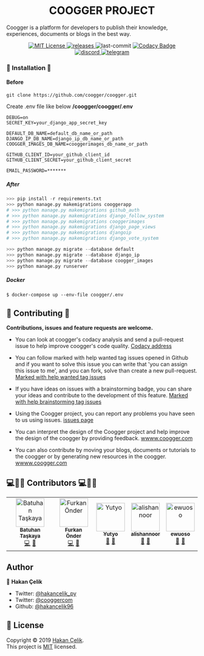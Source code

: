 <h1 align="center">COOGGER PROJECT</h1>
<p align="left">
  Coogger is a platform for developers to publish their knowledge, experiences, documents or blogs in the best way.
 </p>
<p align="center">
  <a href="https://github.com/coogger/coogger/blob/super-coogger/LICENSE.txt" target="_blank">
    <img alt="MIT License" title="MIT License" src="https://img.shields.io/github/license/coogger/coogger.svg?style=for-the-badge"/>
  </a>
  <a href="https://github.com/coogger/coogger/releases" target="_blank">
    <img alt="releases" title="releases" src="https://img.shields.io/github/release/coogger/coogger.svg?style=for-the-badge"/>
  </a>
  <img alt="last-commit" title="last-commit" src="https://img.shields.io/github/last-commit/coogger/coogger.svg?style=for-the-badge"/>
  <a href="https://www.codacy.com/app/hakancelik96/coogger?utm_source=github.com&amp;utm_medium=referral&amp;utm_content=coogger/coogger&amp;utm_campaign=Badge_Grade" target="_blank">
 <img alt="Codacy Badge" title="Codacy Badge" src="https://img.shields.io/codacy/grade/56b6c891028543d685564b78ab3431d2?style=for-the-badge"/>
  </a>
  <br>
 <a href="https://discord.gg/avmdZJa" target="_blank">
    <img alt="discord" title="discord" src="https://img.shields.io/discord/465599004865200129.svg?label=Discord&style=for-the-badge"/>
  </a>
 <a href="https://t.me/coogger" target="_blank">
 <img alt="telegram" title="telegram" src="https://img.shields.io/badge/chat-telegram-green.svg?style=for-the-badge"/>
  </a>
</p>

### 🚀 Installation 🚀
#### Before

`git clone https://github.com/coogger/coogger.git`

Create .env file like below
**/coogger/coogger/.env**

```
DEBUG=on
SECRET_KEY=your_django_app_secret_key

DEFAULT_DB_NAME=default_db_name_or_path
DJANGO_IP_DB_NAME=django_ip_db_name_or_path
COOGGER_IMAGES_DB_NAME=cooggerimages_db_name_or_path

GITHUB_CLIENT_ID=your_github_client_id
GITHUB_CLIENT_SECRET=your_github_client_secret

EMAIL_PASSWORD=*******
```

##### After

```python
>>> pip install -r requirements.txt
>>> python manage.py makemigrations cooggerapp
# >>> python manage.py makemigrations github_auth
# >>> python manage.py makemigrations django_follow_system
# >>> python manage.py makemigrations cooggerimages
# >>> python manage.py makemigrations django_page_views
# >>> python manage.py makemigrations djangoip
# >>> python manage.py makemigrations django_vote_system

>>> python manage.py migrate --database default
>>> python manage.py migrate --database django_ip
>>> python manage.py migrate --database coogger_images
>>> python manage.py runserver
```

##### Docker
```
$ docker-compose up --env-file coogger/.env
```

## 🤝 Contributing 🤝

**Contributions, issues and feature requests are welcome.**

- You can look at coogger's codacy analysis and send a pull-request issue to help improve coogger's code quality. 
[Codacy address](https://app.codacy.com/app/hakancelik96/coogger/issues/index?bid=13430572)

- You can follow marked with help wanted tag issues opened in Github and if you want to solve this issue you can write that 'you can assign this issue to me',  and you can fork, solve than create a new pull-request. 
[Marked with help wanted tag issues](https://github.com/coogger/coogger/labels/help%20wanted)

- If you have ideas on issues with a brainstorming badge, you can share your ideas and contribute to the development of this feature.
[Marked with help brainstorming tag issues](https://github.com/coogger/coogger/labels/brainstorming)

- Using the Coogger project, you can report any problems you have seen to us using issues. 
[issues page](https://github.com/coogger/coogger/issues)

- You can interpret the design of the Coogger project and help improve the design of the coogger by providing feedback.
[wwww.coogger.com](https://wwww.coogger.com)

- You can also contribute by moving your blogs, documents or tutorials to the coogger or by generating new resources in the coogger.
[wwww.coogger.com](https://wwww.coogger.com)

## 💻📖🐛 Contributors 💻📖🐛

<!-- ALL-CONTRIBUTORS-LIST:START - Do not remove or modify this section -->
<!-- prettier-ignore -->
<table>
  <tr>
    <td align="center">
      <a href="https://github.com/isidentical">
        <img src="https://avatars3.githubusercontent.com/u/47358913?s=460&v=4" width="75px;" alt="Batuhan Taşkaya"/>
        <br/>
        <sub>
          <b>Batuhan Taşkaya</b>
        </sub>
      </a>
      <br/>
      <a href="https://github.com/coogger/coogger/commits?author=isidentical" title="Code">💻</a>
      <a href="https://github.com/coogger/coogger/issues?q=author%3Aisidentical" title="Bug reports">🐛</a>
    </td>
    <td align="center">
      <a href="https://github.com/furkanonder">
        <img src="https://avatars0.githubusercontent.com/u/24194934?s=460&v=4" width="75px;" alt="Furkan Önder"/>
        <br/>
        <sub>
          <b>Furkan Önder</b>
        </sub>
      </a>
      <br/>
      <a href="https://github.com/coogger/coogger/commits?author=furkanonder" title="Code">💻</a>
      <a href="https://github.com/coogger/coogger/commits?author=furkanonder" title="Documentation">📖</a>
    </td>
    <td align="center">
      <a href="https://github.com/Yutyo">
        <img src="https://avatars2.githubusercontent.com/u/40173707?s=460&v=4" width="75px;" alt="Yutyo"/>
        <br/>
        <sub>
          <b>Yutyo</b>
        </sub>
      </a>
      <br/>
      <a href="https://github.com/coogger/coogger/commits?author=Yutyo" title="Documentation">📖</a>
      <a href="https://github.com/coogger/coogger/issues?q=author%3AYutyo" title="Bug reports">🐛</a>
    </td>
    <td align="center">
      <a href="https://github.com/adilkhan8000">
        <img src="https://avatars0.githubusercontent.com/u/37472106?s=460&v=4" width="75px;" alt="alishannoor"/>
        <br/>
        <sub>
          <b>alishannoor</b>
        </sub>
      </a>
      <br/>
      <a href="https://github.com/coogger/coogger/commits?author=adilkhan8000" title="Documentation">📖</a>
      <a href="https://github.com/coogger/coogger/issues?q=author%3Aadilkhan8000" title="Bug reports">🐛</a>
    </td>
    <td align="center">
      <a href="https://github.com/ewuoso">
        <img src="https://avatars2.githubusercontent.com/u/33087808?s=460&v=4" width="75px;" alt="ewuoso"/>
        <br/>
        <sub>
          <b>ewuoso</b>
        </sub>
      </a>
      <br/>
      <a href="https://github.com/coogger/coogger/commits?author=ewuoso" title="Documentation">📖</a>
      <a href="https://github.com/coogger/coogger/issues?q=author%3Aewuoso" title="Bug reports">🐛</a>
    </td>
  </tr>
</table>

<!-- ALL-CONTRIBUTORS-LIST:END -->

## Author

👤 **Hakan Çelik**

- Twitter: [@hakancelik_py](https://twitter.com/hakancelik_py)
- Twitter: [@cooggercom](https://twitter.com/cooggercom)
- Github: [@hakancelik96](https://github.com/hakancelik96)

## 📝 License

Copyright © 2019 [Hakan Çelik](https://github.com/coogger/coogger).<br/>
This project is [MIT](https://github.com/coogger/coogger/blob/master/LICENSE) licensed.
